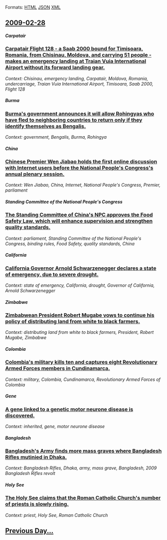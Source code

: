 
Formats: [HTML](2009/02/28/index.html)  [JSON](2009/02/28/index.json)  [XML](2009/02/28/index.xml)  

## [2009-02-28](/news/2009/02/28/index.md)

##### Carpatair
### [ Carpatair Flight 128 - a Saab 2000 bound for Timisoara, Romania, from Chisinau, Moldova, and carrying 51 people - makes an emergency landing at Traian Vuia International Airport without its forward landing gear. ](/news/2009/02/28/carpatair-flight-128-a-a-saab-2000-bound-for-timiaoara-romania-from-chiainau-moldova-and-carrying-51-people-a-makes-an-emergency.md)
_Context: Chisinau, emergency landing, Carpatair, Moldova, Romania, undercarriage, Traian Vuia International Airport, Timisoara, Saab 2000, Flight 128_

##### Burma
### [ Burma's government announces it will allow Rohingyas who have fled to neighboring countries to return only if they identify themselves as Bengalis. ](/news/2009/02/28/burma-s-government-announces-it-will-allow-rohingyas-who-have-fled-to-neighboring-countries-to-return-only-if-they-identify-themselves-as-b.md)
_Context: government, Bengalis, Burma, Rohingya_

##### China
### [ Chinese Premier Wen Jiabao holds the first online discussion with Internet users before the National People's Congress's annual plenary session. ](/news/2009/02/28/chinese-premier-wen-jiabao-holds-the-first-online-discussion-with-internet-users-before-the-national-people-s-congress-s-annual-plenary-ses.md)
_Context: Wen Jiabao, China, Internet, National People's Congress, Premier, parliament_

##### Standing Committee of the National People's Congress
### [ The Standing Committee of China's NPC approves the Food Safety Law, which will enhance supervision and strengthen quality standards. ](/news/2009/02/28/the-standing-committee-of-china-s-npc-approves-the-food-safety-law-which-will-enhance-supervision-and-strengthen-quality-standards.md)
_Context: parliament, Standing Committee of the National People's Congress, binding rules, Food Safety, quality standards, China_

##### California
### [ California Governor Arnold Schwarzenegger declares a state of emergency, due to severe drought. ](/news/2009/02/28/california-governor-arnold-schwarzenegger-declares-a-state-of-emergency-due-to-severe-drought.md)
_Context: state of emergency, California, drought, Governor of California, Arnold Schwarzenegger_

##### Zimbabwe
### [ Zimbabwean President Robert Mugabe vows to continue his policy of distributing land from white to black farmers. ](/news/2009/02/28/zimbabwean-president-robert-mugabe-vows-to-continue-his-policy-of-distributing-land-from-white-to-black-farmers.md)
_Context: distributing land from white to black farmers, President, Robert Mugabe, Zimbabwe_

##### Colombia
### [ Colombia's military kills ten and captures eight Revolutionary Armed Forces members in Cundinamarca. ](/news/2009/02/28/colombia-s-military-kills-ten-and-captures-eight-revolutionary-armed-forces-members-in-cundinamarca.md)
_Context: military, Colombia, Cundinamarca, Revolutionary Armed Forces of Colombia_

##### Gene
### [ A gene linked to a genetic motor neurone disease is discovered. ](/news/2009/02/28/a-gene-linked-to-a-genetic-motor-neurone-disease-is-discovered.md)
_Context: inherited, gene, motor neurone disease_

##### Bangladesh
### [ Bangladesh's Army finds more mass graves where Bangladesh Rifles mutinied in Dhaka. ](/news/2009/02/28/bangladesh-s-army-finds-more-mass-graves-where-bangladesh-rifles-mutinied-in-dhaka.md)
_Context: Bangladesh Rifles, Dhaka, army, mass grave, Bangladesh, 2009 Bangladesh Rifles revolt_

##### Holy See
### [ The Holy See claims that the Roman Catholic Church's number of priests is slowly rising. ](/news/2009/02/28/the-holy-see-claims-that-the-roman-catholic-church-s-number-of-priests-is-slowly-rising.md)
_Context: priest, Holy See, Roman Catholic Church_

## [Previous Day...](/news/2009/02/27/index.md)

